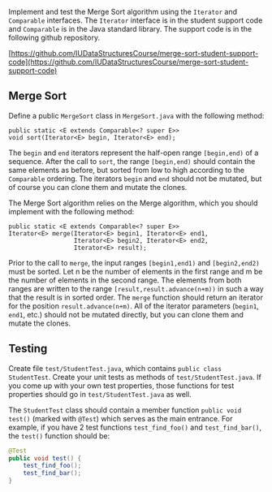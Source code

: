 
Implement and test the Merge Sort algorithm using the `Iterator` and
`Comparable` interfaces. The `Iterator` interface is in the student
support code and `Comparable` is in the Java standard library.  The
support code is in the following github repository.

[https://github.com/IUDataStructuresCourse/merge-sort-student-support-code](https://github.com/IUDataStructuresCourse/merge-sort-student-support-code)

## Merge Sort

Define a public `MergeSort` class in `MergeSort.java` with the
following method:

    public static <E extends Comparable<? super E>>
    void sort(Iterator<E> begin, Iterator<E> end);

The `begin` and `end` iterators represent the half-open range
`[begin,end)` of a sequence. After the call to `sort`, the range
`[begin,end)` should contain the same elements as before, but sorted
from low to high according to the `Comparable` ordering.
The iterators `begin` and `end` should not be mutated, but of course
you can clone them and mutate the clones.

The Merge Sort algorithm relies on the Merge algorithm, which you should
implement with the following method:

    public static <E extends Comparable<? super E>>
    Iterator<E> merge(Iterator<E> begin1, Iterator<E> end1,
	                  Iterator<E> begin2, Iterator<E> end2,
	                  Iterator<E> result);

Prior to the call to `merge`, the input ranges `[begin1,end1)` and
`[begin2,end2)` must be sorted.  Let n be the number of elements in
the first range and m be the number of elements in the second range.
The elements from both ranges are written to the range
`[result,result.advance(n+m))` in such a way that the result is in
sorted order.  The `merge` function should return an iterator for the
position `result.advance(n+m)`.  All of the iterator parameters
(`begin1`, `end1`, etc.) should not be mutated directly, but you can
clone them and mutate the clones.

## Testing

Create file `test/StudentTest.java`, which contains `public class StudentTest`.
Create your unit tests as methods of `test/StudentTest.java`. If you come up
with your own test properties, those functions for test properties should go in
`test/StudentTest.java` as well.

The `StudentTest` class should contain a member function
`public void test()` (marked with `@Test`) which serves as the main entrance.
For example, if you have 2 test functions `test_find_foo()` and `test_find_bar()`,
the `test()` function should be:

```java
@Test
public void test() {
    test_find_foo();
    test_find_bar();
}
```
